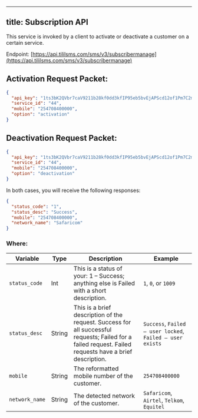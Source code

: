 ---

## title: Subscription API

This service is invoked by a client to activate or deactivate a customer on a certain service.

Endpoint: [https://api.tililsms.com/sms/v3/subscribermanage](https://api.tililsms.com/sms/v3/subscribermanage)

## Activation Request Packet:

```json
{
  "api_key": "1ts3bK2QVbr7caV9211b28kf0dd3kfIP95eb5bvEjAPScd12of1Pm7C2mGOLQca4",
  "service_id": "44",
  "mobile": "254708400000",
  "option": "activation"
}
```

## Deactivation Request Packet:

```json
{
  "api_key": "1ts3bK2QVbr7caV9211b28kf0dd3kfIP95eb5bvEjAPScd12of1Pm7C2mGOLQca4",
  "service_id": "44",
  "mobile": "254708400000",
  "option": "deactivation"
}
```

In both cases, you will receive the following responses:

```json
{
  "status_code": "1",
  "status_desc": "Success",
  "mobile": "254708400000",
  "network_name": "Safaricom"
}
```

### Where:

| Variable       | Type   | Description                                                                                                                                             | Example                                                   |
| -------------- | ------ | ------------------------------------------------------------------------------------------------------------------------------------------------------- | --------------------------------------------------------- |
| `status_code`  | Int    | This is a status of your: 1 – Success; anything else is Failed with a short description.                                                                | `1`, `0`, or `1009`                                       |
| `status_desc`  | String | This is a brief description of the request. Success for all successful requests; Failed for a failed request. Failed requests have a brief description. | `Success`, `Failed – user locked`, `Failed – user exists` |
| `mobile`       | String | The reformatted mobile number of the customer.                                                                                                          | `254708400000`                                            |
| `network_name` | String | The detected network of the customer.                                                                                                                   | `Safaricom`, `Airtel`, `Telkom`, `Equitel`                |
